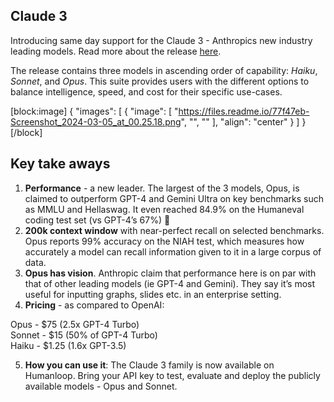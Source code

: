 ## Claude 3

Introducing same day support for the Claude 3 - Anthropics new industry leading models. Read more about the release [here](https://www.anthropic.com/news/claude-3-family).

The release contains three models in ascending order of capability: _Haiku_, _Sonnet_, and _Opus_. This suite provides users with the different options to balance intelligence, speed, and cost for their specific use-cases.

[block:image]
{
  "images": [
    {
      "image": [
        "https://files.readme.io/77f47eb-Screenshot_2024-03-05_at_00.25.18.png",
        "",
        ""
      ],
      "align": "center"
    }
  ]
}
[/block]


## **Key take aways**

1. **Performance** - a new leader. The largest of the 3 models, Opus, is claimed to outperform GPT-4 and Gemini Ultra on key benchmarks such as MMLU and Hellaswag. It even reached 84.9% on the Humaneval coding test set (vs GPT-4’s 67%) 🤯
2. **200k context window** with near-perfect recall on selected benchmarks. Opus reports 99% accuracy on the NIAH test, which measures how accurately a model can recall information given to it in a large corpus of data.
3. **Opus has vision**. Anthropic claim that performance here is on par with that of other leading models (ie GPT-4 and Gemini). They say it’s most useful for inputting graphs, slides etc. in an enterprise setting.
4. **Pricing** - as compared to OpenAI:

Opus - $75 (2.5x GPT-4 Turbo)  
Sonnet - $15 (50% of GPT-4 Turbo)  
Haiku - $1.25 (1.6x GPT-3.5)

5. **How you can use it**: The Claude 3 family is now available on Humanloop. Bring your API key to test, evaluate and deploy the publicly available models - Opus and Sonnet.